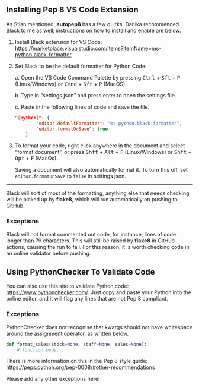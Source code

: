 ## Installing Pep 8 VS Code Extension

As Stian mentioned, **autopep8** has a few quirks. Danika recommended Black to me as well; instructions on how to install and enable are below.

1. Install Black extension for VS Code:  
https://marketplace.visualstudio.com/items?itemName=ms-python.black-formatter

2. Set Black to be the default formatter for Python Code:

    a.  Open the VS Code Command Palette by pressing <kbd>Ctrl</kbd> + <kbd>Sft</kbd> + <kbd>P</kbd> (Linux/Windows) or <kbd>Cmnd</kbd> + <kbd>Sft</kbd> + <kbd>P</kbd> (MacOS).

    b. Type in “settings.json” and press enter to open the settings file.

    c. Paste in the following lines of code and save the file.
    ```json
    "[python]": {
            "editor.defaultFormatter": "ms-python.black-formatter",
            "editor.formatOnSave": true
        }
    ```

3. To format your code, right click anywhere in the document and select “format document”, or press <kbd>Shft</kbd> + <kbd>Alt</kbd> + <kbd>F</kbd> (Linux/Windows) or <kbd>Shft</kbd> + <kbd>Opt</kbd> + <kbd>F</kbd> (MacOs).

    Saving a document will also automatically format it. To turn this off, set `editor.formatOnSave` to `false` in settings.json.   

---
Black will sort of most of the formatting, anything else that needs checking will be picked up by **flake8**, which will run automatically on pushing to GitHub.

### Exceptions

Black will not format commented out code, for instance, lines of code longer than 79 characters. This will still be raised by **flake8** in GitHub actions, causing the run to fail. For this reason, it is worth checking code in an online validator before pushing.

## Using PythonChecker To Validate Code

You can also use this site to validate Python code: https://www.pythonchecker.com/. Just copy and paste your Python into the online editor, and it will flag any lines that are not Pep 8 compliant.

### Exceptions

PythonChecker does not recognise that kwargs should not have whitespace around the assignment operator, as written below.

```python
def format_sales(stock=None, staff=None, sales=None):
    # function body...
```

There is more information on this in the Pep 8 style guide:  
https://peps.python.org/pep-0008/#other-recommendations

Please add any other exceptions here!